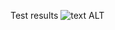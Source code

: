 Test results ![text ALT](https://github.com/Quentin55555/tp-r504/actions/workflows/pytest.yml/badge.svg)

